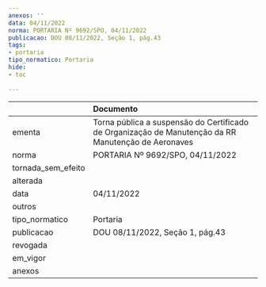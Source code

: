 ```yaml
---
anexos: ''
data: 04/11/2022
norma: PORTARIA Nº 9692/SPO, 04/11/2022
publicacao: DOU 08/11/2022, Seção 1, pág.43
tags:
- portaria
tipo_normatico: Portaria
hide: 
- toc 
 
---
```


|                    | Documento                                                                                           |
|:-------------------|:----------------------------------------------------------------------------------------------------|
| ementa             | Torna pública a suspensão do Certificado de Organização de Manutenção da RR Manutenção de Aeronaves |
| norma              | PORTARIA Nº 9692/SPO, 04/11/2022                                                                    |
| tornada_sem_efeito |                                                                                                     |
| alterada           |                                                                                                     |
| data               | 04/11/2022                                                                                          |
| outros             |                                                                                                     |
| tipo_normatico     | Portaria                                                                                            |
| publicacao         | DOU 08/11/2022, Seção 1, pág.43                                                                     |
| revogada           |                                                                                                     |
| em_vigor           |                                                                                                     |
| anexos             |                                                                                                     |